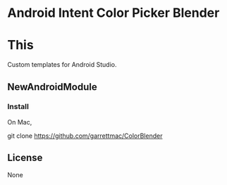 # Android Intent Color Picker Blender

# This 

Custom templates for Android Studio.

## NewAndroidModule


### Install

On Mac,

git clone https://github.com/garrettmac/ColorBlender



## License

None
